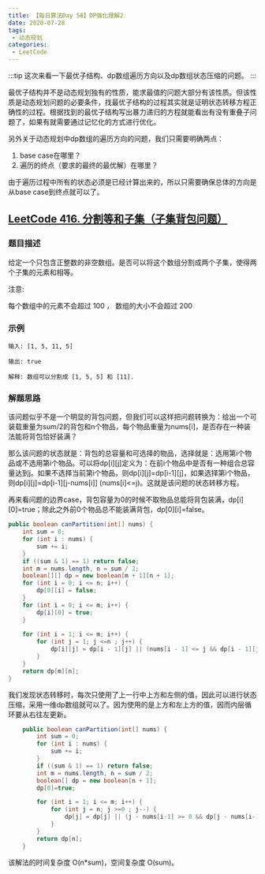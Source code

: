```yaml
---
title: 【每日算法Day 58】DP强化理解2
date: 2020-07-28
tags:
 - 动态规划
categories:
 - LeetCode
---
```

:::tip
这次来看一下最优子结构、dp数组遍历方向以及dp数组状态压缩的问题。
:::
<!-- more -->

最优子结构并不是动态规划独有的性质，能求最值的问题大部分有该性质。但该性质是动态规划问题的必要条件，找最优子结构的过程其实就是证明状态转移方程正确性的过程。根据找到的最优子结构写出暴力递归的方程就能看出有没有重叠子问题了，如果有就需要通过记忆化的方式进行优化。

另外关于动态规划中dp数组的遍历方向的问题，我们只需要明确两点：
1. base case在哪里？
2. 遍历的终点（要求的最终的最优解）在哪里？

由于遍历过程中所有的状态必须是已经计算出来的，所以只需要确保总体的方向是从base case到终点就可以了。

## [LeetCode 416. 分割等和子集（子集背包问题）](https://leetcode-cn.com/problems/partition-equal-subset-sum)
### 题目描述
给定一个只包含正整数的非空数组。是否可以将这个数组分割成两个子集，使得两个子集的元素和相等。

注意:

每个数组中的元素不会超过 100 ，
数组的大小不会超过 200

### 示例
```
输入: [1, 5, 11, 5]

输出: true

解释: 数组可以分割成 [1, 5, 5] 和 [11].
```
### 解题思路
该问题似乎不是一个明显的背包问题，但我们可以这样把问题转换为：给出一个可装载重量为sum/2的背包和n个物品，每个物品重量为nums[i]，是否存在一种装法能将背包恰好装满？

那么该问题的状态就是：背包的总容量和可选择的物品，选择就是：选用第i个物品或不选用第i个物品。可以将dp[i][j]定义为：在前i个物品中是否有一种组合总容量达到j。如果不选择当前第i个物品，则dp[i][j]=dp[i-1][j]，如果选择第i个物品，则dp[i][j]=dp[i-1][j-nums[i]] (nums[i]&lt;=j)。这就是该问题的状态转移方程。

再来看问题的边界case，背包容量为0的时候不取物品总能将背包装满，dp[i][0]=true；除此之外前0个物品总不能装满背包，dp[0][i]=false。
```java
public boolean canPartition(int[] nums) {
    int sum = 0;
    for (int i : nums) {
        sum += i;
    }
    if ((sum & 1) == 1) return false;
    int m = nums.length, n = sum / 2;
    boolean[][] dp = new boolean[m + 1][n + 1];
    for (int i = 0; i <= n; i++) {
        dp[0][i] = false;
    }
    for (int i = 0; i <= m; i++) {
        dp[i][0] = true;
    }
    
    for (int i = 1; i <= m; i++) {
        for (int j = 1; j <=n ; j++) {
            dp[i][j] = dp[i - 1][j] || (nums[i - 1] <= j && dp[i - 1][j - nums[i - 1]]);
        }
    }
    return dp[m][n];
}
```
我们发现状态转移时，每次只使用了上一行中上方和左侧的值，因此可以进行状态压缩，采用一维dp数组就可以了。因为使用的是上方和左上方的值，因而内层循环要从右往左更新。
```java
    public boolean canPartition(int[] nums) {
        int sum = 0;
        for (int i : nums) {
            sum += i;
        }
        if ((sum & 1) == 1) return false;
        int m = nums.length, n = sum / 2;
        boolean[] dp = new boolean[n + 1];
        dp[0]=true;

        for (int i = 1; i <= m; i++) {
            for (int j = n; j >=0 ; j--) {
                dp[j] = dp[j] || (j - nums[i-1] >= 0 && dp[j - nums[i-1]]);
            }
        }
        return dp[n];
    }
```
该解法的时间复杂度 O(n*sum)，空间复杂度 O(sum)。